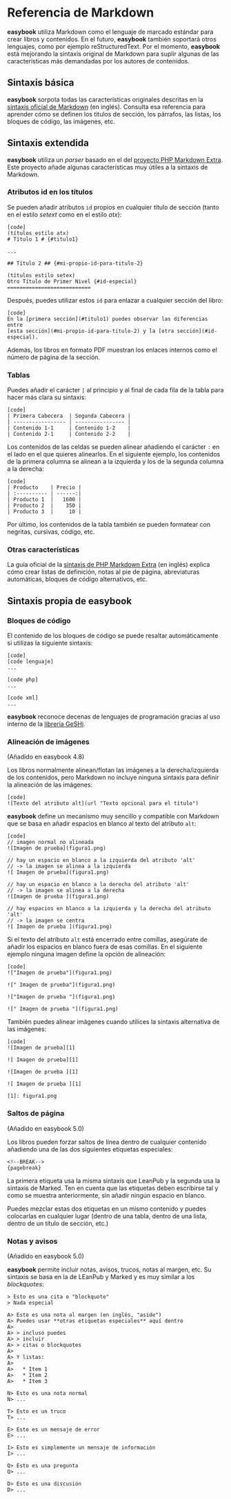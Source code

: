 # Referencia de Markdown #

**easybook** utiliza Markdown como el lenguaje de marcado estándar para crear
libros y contenidos. En el futuro, **easybook** también soportará otros
lenguajes, como por ejemplo reStructuredText. Por el momento, **easybook** está
mejorando la sintaxis original de Markdown para suplir algunas de las
características más demandadas por los autores de contenidos.

## Sintaxis básica ##

**easybook** sorpota todas las características originales descritas en la
[sintaxis oficial de Markdown](http://daringfireball.net/projects/markdown/syntax/)
(en inglés). Consulta esa referencia para aprender cómo se definen los títulos
de sección, los párrafos, las listas, los bloques de código, las imágenes, etc.

## Sintaxis extendida ##

**easybook** utiliza un *parser* basado en el del [proyecto PHP Markdown Extra](http://michelf.com/projects/php-markdown/extra/).
Este proyecto añade algunas características muy útiles a la sintaxis de
Markdown.

### Atributos id en los títulos ###

Se pueden añadir atributos `id` propios en cualquier título de sección (tanto en
el estilo *setext* como en el estilo *atx*):

    [code]
    (títulos estilo atx)
    # Título 1 # {#titulo1}

    ...

    ## Título 2 ## {#mi-propio-id-para-titulo-2}

    (títulos estilo setex)
    Otro Título de Primer Nivel {#id-especial}
    ===========================

Después, puedes utilizar estos `id` para enlazar a cualquier sección del libro:

    [code]
    En la [primera sección](#titulo1) puedes observar las diferencias entre
    [esta sección](#mi-propio-id-para-titulo-2) y la [otra sección](#id-especial).

Además, los libros en formato PDF muestran los enlaces internos como el número
de página de la sección.

### Tablas ###

Puedes añadir el carácter `|` al principio y al final de cada fila de la tabla
para hacer más clara su sintaxis:

    [code]
    | Primera Cabecera  | Segunda Cabecera |
    | ----------------- | ---------------- |
    | Contenido 1-1     | Contenido 1-2    |
    | Contenido 2-1     | Contenido 2-2    |

Los contenidos de las celdas se pueden alinear añadiendo el carácter `:`  en el
lado en el que quieres alinearlos. En el siguiente ejemplo, los contenidos de la
primera columna se alinean a la izquierda y los de la segunda columna a la
derecha:

    [code]
    | Producto    | Precio |
    | :---------- | ------:|
    | Producto 1  |   1600 |
    | Producto 2  |    350 |
    | Producto 3  |     10 |

Por último, los contenidos de la tabla también se pueden formatear con negritas,
cursivas, código, etc.

### Otras características ###

La guía oficial de la [sintaxis de PHP Markdown Extra](http://michelf.com/projects/php-markdown/extra/)
(en inglés) explica cómo crear listas de definición, notas al pie de página,
abreviaturas automáticas, bloques de código alternativos, etc.

## Sintaxis propia de easybook ##

### Bloques de código ###

El contenido de los bloques de código se puede resaltar automáticamente si
utilizas la siguiente sintaxis:

    [code]
    [code lenguaje]
    ...

    [code php]
    ...

    [code xml]
    ...

**easybook** reconoce decenas de lenguajes de programación gracias al uso
interno de la [librería GeSHi](http://qbnz.com/highlighter/).

### Alineación de imágenes ###

(Añadido en easybook 4.8)

Los libros normalmente alinean/flotan las imágenes a la derecha/izquierda de los
contenidos, pero Markdown no incluye ninguna sintaxis para definir la alineación
de las imágenes:

    [code]
    ![Texto del atributo alt](url "Texto opcional para el título")

**easybook** define un mecanismo muy sencillo y compatible con Markdown que se
basa en añadir espacios en blanco al texto del atributo `alt`:

    [code]
    // imagen normal no alineada
    ![Imagen de prueba](figura1.png)

    // hay un espacio en blanco a la izquierda del atributo 'alt'
    // -> la imagen se alinea a la izquierda
    ![ Imagen de prueba](figura1.png)

    // hay un espacio en blanco a la derecha del atributo 'alt'
    // -> la imagen se alinea a la derecha
    ![Imagen de prueba ](figura1.png)

    // hay espacios en blanco a la izquierda y la derecha del atributo 'alt'
    // -> la imagen se centra
    ![ Imagen de prueba ](figura1.png)

Si el texto del atributo `alt` está encerrado entre comillas, asegúrate de
añadir los espacios en blanco fuera de esas comillas. En el siguiente ejemplo
ninguna imagen define la opción de alineación:

    [code]
    !["Imagen de prueba"](figura1.png)

    ![" Imagen de prueba"](figura1.png)

    !["Imagen de prueba "](figura1.png)

    ![" Imagen de prueba "](figura1.png)

También puedes alinear imágenes cuando utilices la sintaxis alternativa de las
imágenes:

    [code]
    ![Imagen de prueba][1]

    ![ Imagen de prueba][1]

    ![Imagen de prueba ][1]

    ![ Imagen de prueba ][1]

    [1]: figura1.png

### Saltos de página ###

(Añadido en easybook 5.0)

Los libros pueden forzar saltos de línea dentro de cualquier contenido añadiendo
una de las dos siguientes etiquetas especiales:

    <!--BREAK-->
    {pagebreak}

La primera etiqueta usa la misma sintaxis que LeanPub y la segunda usa la sintaxis
de Marked. Ten en cuenta que las etiquetas deben escribirse tal y como se muestra
anteriormente, sin añadir ningún espacio en blanco.

Puedes mezclar estas dos etiquetas en un mismo contenido y puedes colocarlas en
cualquier lugar (dentro de una tabla, dentro de una lista, dentro de un título
de sección, etc.)

### Notas y avisos ###

(Añadido en easybook 5.0)

**easybook** permite incluir notas, avisos, trucos, notas al margen, etc. Su
sintaxis se basa en la de LEanPub y Marked y es muy similar a los *blockquotes*:

    > Esto es una cita o "blockquote"
    > Nada especial

    A> Esto es una nota al margen (en inglés, "aside")
    A> Puedes usar **otras etiquetas especiales** aquí dentro
    A>
    A> > incluso puedes
    A> > incluir
    A> > citas o blockquotes
    A>
    A> Y listas:
    A>
    A>   * Item 1
    A>   * Item 2
    A>   * Item 3

    N> Esto es una nota normal
    N> ...

    T> Esto es un truco
    T> ...

    E> Esto es un mensaje de error
    E> ...

    I> Esto es simplemente un mensaje de información
    I> ...

    Q> Esto es una pregunta
    Q> ...

    D> Esto es una discusión
    D> ...
